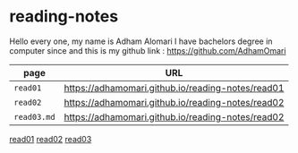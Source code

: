 # reading-notes


 Hello every one, my name is Adham Alomari 
  I have bachelors degree in computer since and this is 
  my github link : https://github.com/AdhamOmari

| page  | URL |
| --- | --- |
| `read01`                                        | https://adhamomari.github.io/reading-notes/read01 |
|`read02`                                         |  https://adhamomari.github.io/reading-notes/read02 |
|`read03.md`                                         |  https://adhamomari.github.io/reading-notes/read02 |
[read01](read01.md)
[read02](read02.md)
[read03](read03.md)
